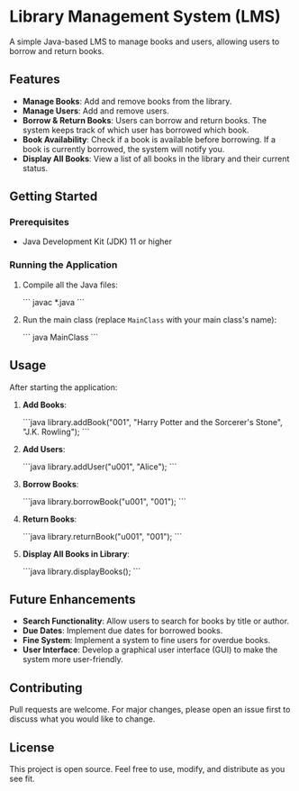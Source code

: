 # Library Management System (LMS)

A simple Java-based LMS to manage books and users, allowing users to borrow and return books.

## Features

- **Manage Books**: Add and remove books from the library.
- **Manage Users**: Add and remove users.
- **Borrow & Return Books**: Users can borrow and return books. The system keeps track of which user has borrowed which book.
- **Book Availability**: Check if a book is available before borrowing. If a book is currently borrowed, the system will notify you.
- **Display All Books**: View a list of all books in the library and their current status.

## Getting Started

### Prerequisites

- Java Development Kit (JDK) 11 or higher

### Running the Application

1. Compile all the Java files:
   
   \```
   javac *.java
   \```

2. Run the main class (replace `MainClass` with your main class's name):

   \```
   java MainClass
   \```

## Usage

After starting the application:

1. **Add Books**:

   \```java
   library.addBook("001", "Harry Potter and the Sorcerer's Stone", "J.K. Rowling");
   \```

2. **Add Users**:

   \```java
   library.addUser("u001", "Alice");
   \```

3. **Borrow Books**:

   \```java
   library.borrowBook("u001", "001");
   \```

4. **Return Books**:

   \```java
   library.returnBook("u001", "001");
   \```

5. **Display All Books in Library**:

   \```java
   library.displayBooks();
   \```

## Future Enhancements

- **Search Functionality**: Allow users to search for books by title or author.
- **Due Dates**: Implement due dates for borrowed books.
- **Fine System**: Implement a system to fine users for overdue books.
- **User Interface**: Develop a graphical user interface (GUI) to make the system more user-friendly.

## Contributing

Pull requests are welcome. For major changes, please open an issue first to discuss what you would like to change.

## License

This project is open source. Feel free to use, modify, and distribute as you see fit.

